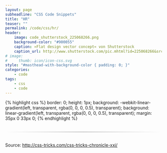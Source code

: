 ```yaml
---
layout: page
subheadline: "CSS Code Snippets"
title: "HR"
teaser: ""
permalink: /code/css/hr/
header:
    image: code_shutterstock_225068266.png
    background-color: "#900055"
    caption: »Flat design vector concept« von Shutterstock
    caption_url: http://www.shutterstock.com/pic.mhtml?id=225068266&src=id
# image:
#     thumb: icon/icon-css.svg
style: "#masthead-with-background-color { padding: 0; }"
categories:
    - code
tags:
    - css
    - code
---
```


{% highlight css %}
border: 0;
height: 1px;
background: -webkit-linear-gradient(left, transparent, rgba(0, 0, 0, 0.5), transparent);
background: linear-gradient(left, transparent, rgba(0, 0, 0, 0.5), transparent);
margin: 35px 0 33px 0;
{% endhighlight %}

<hr style="border: 0;
height: 1px;
background: -webkit-linear-gradient(left, transparent, rgba(0, 0, 0, 0.5), transparent);
background: linear-gradient(left, transparent, rgba(0, 0, 0, 0.5), transparent);
margin: 35px 0 33px 0;">

Source: <http://css-tricks.com/css-tricks-chronicle-xxi/>